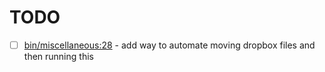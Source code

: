 # TODO

- [ ] [bin/miscellaneous:28]( origin:/blob/master/bin/miscellaneous#L28) - add way to automate moving dropbox files and then running this
